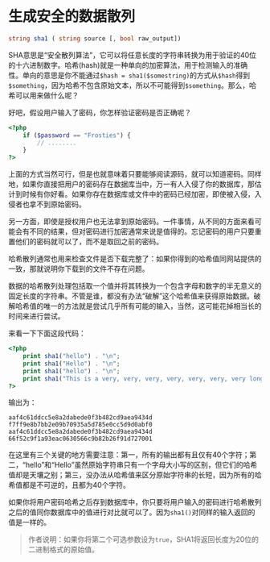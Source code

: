 # 生成安全的数据散列

```php
string sha1 ( string source [, bool raw_output])
```

SHA意思是“安全散列算法”，它可以将任意长度的字符串转换为用于验证的40位的十六进制数字。哈希(hash)就是一种单向的加密算法，用于检测输入的准确性。单向的意思是你不能通过`$hash = sha1($somestring)`的方式从`$hash`得到`$something`，因为哈希不包含原始文本，所以不可能得到`$something`。那么，哈希可以用来做什么呢？

好吧，假设用户输入了密码，你怎样验证密码是否正确呢？

```php
<?php
    if ($password == "Frosties") {
        // ........
    }
?>
```

上面的方式当然可行，但是也就意味着只要能够阅读源码，就可以知道密码。同样地，如果你直接把用户的密码存在数据库当中，万一有人入侵了你的数据库，那估计到时候有你好看。如果你存在数据库或文件中的密码已经加密，即使被入侵，入侵者也拿不到原始密码。

另一方面，即使是授权用户也无法拿到原始密码。一件事情，从不同的方面来看可能会有不同的结果，但对密码进行加密通常来说是值得的。忘记密码的用户只要重置他们的密码就可以了，而不是取回之前的密码。

哈希散列通常也用来检查文件是否下载完整了：如果你得到的哈希值同网站提供的一致，那就说明你下载到的文件不存在问题。

数据的哈希散列处理包括取一个值并将其转换为一个包含字母和数字的半无意义的固定长度的字符串。不管是谁，都没有办法“破解”这个哈希值来获得原始数据。破解哈希值的唯一的方法就是尝试几乎所有可能的输入，当然，这可能花掉相当长的时间来进行尝试。

来看一下下面这段代码：

```php
<?php
    print sha1("hello") . "\n";
    print sha1("Hello") . "\n";
    print sha1("hello") . "\n";
    print sha1("This is a very, very, very, very, very, very, very long test");
?>
```

输出为：

```text
aaf4c61ddcc5e8a2dabede0f3b482cd9aea9434d
f7ff9e8b7bb2e09b70935a5d785e0cc5d9d0abf0
aaf4c61ddcc5e8a2dabede0f3b482cd9aea9434d
66f52c9f1a93eac0630566c9b82b26f91d727001
```

在这里有三个关键的地方需要注意：第一，所有的输出都有且仅有40个字符；第二，“hello”和“Hello”虽然原始字符串只有一个字母大小写的区别，但它们的哈希值却是天壤之别；第三，没办法从哈希值来区分原始字符串的长短，因为所有的哈希值都是不可逆的，且都为40个字符。

如果你将用户密码哈希之后存到数据库中，你只要将用户输入的密码进行哈希散列之后的值同你数据库中的值进行对比就可以了。因为`sha1()`对同样的输入返回的值是一样的。

> 作者说明：如果你将第二个可选参数设为`true`，SHA1将返回长度为20位的二进制格式的原始值。
